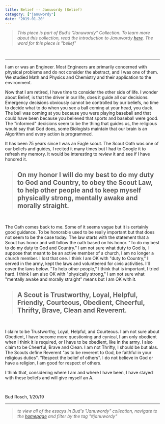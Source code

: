 ```yaml
---
title: Belief -- Januwordy (Belief)
category: ["januwordy"]
date: "2019-01-20"
---
```


> *This piece is part of Bud's "Januwordy" Collection. To learn more about this collection, read the introduction to Januwordy [here](https://www.budrosch.com/introduction-to-januwordy). The word for this piece is "belief"*

<br/>
<hr/>

I am or was an Engineer.  Most Engineers are primarily concerned with physical problems and do not consider the abstract, and I was one of them.  We studied Math and Physics and Chemistry and their application to the environment.

Now that I am retired, I have time to consider the other side of life.  I wonder about Belief, is that the driver in our life, does it guide all our decisions.  Emergency decisions obviously cannot be controlled by our beliefs, no time to decide what to do when you see a ball coming at your head, you duck. The ball was coming at you because you were playing baseball and that could have been because you believed that sports and baseball were good.  The "informed" decisions seem to be the thing that guides us, the religious would say that God does, some Biologists maintain that our brain is an Algorithm and every action is programmed.

It has been 75 years since I was an Eagle scout. The Scout Oath was one of our beliefs and guides, I recited it many times but I had to Google it to refresh my memory. It would be interesting to review it and see if I have honored it.

> ## On my honor I will do my best to do my duty to God and Country, to obey the Scout Law, to help other people and to keep myself physically strong, mentally awake and morally straight. ##

</br>

The Oath comes back to me.  Some of it seems vague but it is certainly good guidance.  To be honorable used to be really important but that does not seem to be the case today.  The law starts with the statement that a Scout has honor and will follow the oath based on his honor. "To do my best to do my duty to God and Country."  I am not sure what duty to God is, I suppose that meant to be an active member of a church, I am no longer a church member. I lost that one.  I think I am OK with "duty to Country," I served in the army, kept the laws and volunteered for civic activities.  I'll cover the laws below.  "To help other people," I think that is important, I tried hard.  I think I am also OK with "physically strong," I am not sure what "mentally awake and morally straight" means but I am OK with it.

> ## A Scout is Trustworthy, Loyal, Helpful, Friendly, Courteous, Obedient, Cheerful, Thrifty, Brave, Clean and Reverent. ##

</br>

I claim to be Trustworthy, Loyal, Helpful, and Courteous.  I am not sure about Obedient, I have become more questioning and cynical, I am only obedient when I think it is required, or I have to be obedient, like in the army.  I also claim to be Cheerful, Brave and Clean.  I am not Thrifty, I should be but alas.  The Scouts define Reverent "as to be reverent to God, be faithful in your religious duties".  "Respect the belief of others".  I do not believe in God or have a religion, I am good for respect of others.

I think that, considering where I am and where I have been, I have stayed with these beliefs and will give myself an A.

<br/>

Bud Rosch, 1/20/19

<hr/>

> *to view all of the essays in Bud's "Januwordy" collection, navigate to the [homepage](https://www.budrosch.com) and filter by the tag "#januwordy"*

<br/>
